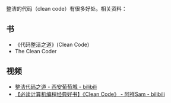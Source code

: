 整洁的代码（clean code）有很多好处。相关资料：

## 书
- 《代码整洁之道》(Clean Code)
- The Clean Coder

## 视频
- [整洁代码之道 - 西安葡萄城 - bilibili](https://www.bilibili.com/video/BV1vr4y177eF/)
- [【必读计算机编程经典好书】《Clean Code》 - 阿祥Sam - bilibili](https://www.bilibili.com/video/BV1RK411n7Li)